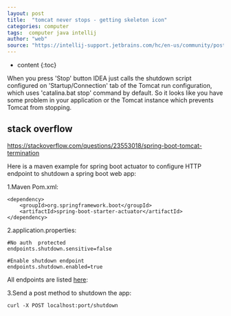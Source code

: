 ```yaml
---
layout: post
title:  "tomcat never stops - getting skeleton icon"
categories: computer
tags:  computer java intellij
author: "web"
source: "https://intellij-support.jetbrains.com/hc/en-us/community/posts/206213219-tomcat-never-stops-getting-skeleton-icon"
---
```


* content
{:toc}

When you press 'Stop' button IDEA just calls the shutdown script configured on 'Startup/Connection' tab of the Tomcat run configuration, which uses 'catalina.bat stop' command by default. So it looks like you have some problem in your application or the Tomcat instance which prevents Tomcat from stopping.


stack overflow
---------------

https://stackoverflow.com/questions/23553018/spring-boot-tomcat-termination  

Here is a maven example for spring boot actuator to configure HTTP endpoint to shutdown a spring boot web app:

1.Maven Pom.xml:

    <dependency>
        <groupId>org.springframework.boot</groupId>
        <artifactId>spring-boot-starter-actuator</artifactId>
    </dependency>

2.application.properties:

    #No auth  protected 
    endpoints.shutdown.sensitive=false
    
    #Enable shutdown endpoint
    endpoints.shutdown.enabled=true

All endpoints are listed [here](http://%20http//docs.spring.io/spring-boot/docs/1.3.3.RELEASE/reference/htmlsingle/#production-ready-customizing-endpoints):

3.Send a post method to shutdown the app:

    curl -X POST localhost:port/shutdown


